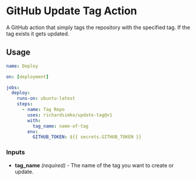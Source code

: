 # GitHub Update Tag Action 
A GitHub action that simply tags the repository with the specified tag. If the tag exists it gets updated.

## Usage
```yml
name: Deploy

on: [deployment]

jobs:
  deploy:
    runs-on: ubuntu-latest
    steps:
      - name: Tag Repo
        uses: richardsimko/update-tag@v1
        with:
          tag_name: name-of-tag
        env:
          GITHUB_TOKEN: ${{ secrets.GITHUB_TOKEN }}
```

### Inputs

- **tag_name** _(required)_ - The name of the tag you want to create or update.
